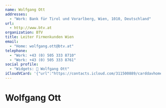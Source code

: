 ```yaml
---
name: Wolfgang Ott
addresses:
  - "Work: Bank für Tirol und Vorarlberg, Wien, 1010, Deutschland"
url:
  - http://www.btv.at
organization: BTV
title: Leiter Firmenkunden Wien
email:
  - "Home: wolfgang.ott@btv.at"
telephone:
  - "Work: +43 (0) 505 333 8710"
  - "Work: +43 (0) 505 333 8761"
social profile:
  - "Widgets: 🔄 Wolfgang Ott"
iCloudVCard: '{"url":"https://contacts.icloud.com/311500889/carddavhome/card/NThjZTEzZDItNmVmZS00YmE5LWI3YzktZGQyMTdjYmU5ZWNj.vcf","etag":"\"kmfhd1nt\"","data":"BEGIN:VCARD\r\nVERSION:3.0\r\nFN:\r\nN:Ott;Wolfgang;;;\r\nUID:58ce13d2-6efe-4ba9-b7c9-dd217cbe9ecc\r\nADR;TYPE=WORK:;;Bank für Tirol und Vorarlberg;Wien;;1010;Deutschland;\r\nitem71.X-ABLABEL:Home Page\r\nPRODID:ez-vcard 0.9.13-fc\r\nREV:2025-04-03T22:13:14Z\r\nURL:http://www.btv.at\r\nORG:BTV;\r\nTITLE:Leiter Firmenkunden Wien\r\nEMAIL;TYPE=HOME:wolfgang.ott@btv.at\r\nTEL;TYPE=WORK:+43 (0) 505 333 8710\r\nTEL;TYPE=WORK:+43 (0) 505 333 8761\r\nX-SOCIALPROFILE;CHARSET=UTF-8;TYPE=widgets:🔄 Wolfgang Ott\r\nEND:VCARD"}'
---
```

# Wolfgang Ott